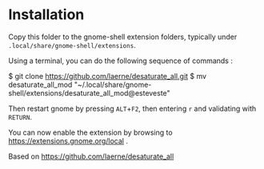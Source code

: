 Installation
============

Copy this folder to the gnome-shell extension folders, typically under `.local/share/gnome-shell/extensions`.

Using a terminal, you can do the following sequence of commands :

$ git clone https://github.com/laerne/desaturate_all.git
$ mv desaturate_all_mod "~/.local/share/gnome-shell/extensions/desaturate_all_mod@esteveste"

Then restart gnome by pressing `ALT`+`F2`, then entering `r` and validating with `RETURN`.

You can now enable the extension by browsing to https://extensions.gnome.org/local .


Based on https://github.com/laerne/desaturate_all
